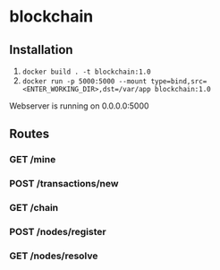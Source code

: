# blockchain

## Installation

1. `docker build . -t blockchain:1.0`
1. `docker run -p 5000:5000 --mount type=bind,src=<ENTER_WORKING_DIR>,dst=/var/app blockchain:1.0`

Webserver is running on 0.0.0.0:5000

## Routes

### GET /mine

### POST /transactions/new

### GET /chain

### POST /nodes/register

### GET /nodes/resolve
